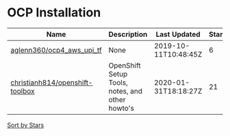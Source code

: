 # OCP Installation

Name | Description | Last Updated | Stars | Forks
--- | --- | --- | --- | ---
[aglenn360/ocp4_aws_upi_tf](https://github.com/aglenn360/ocp4_aws_upi_tf) | None | 2019-10-11T10:48:45Z | 6 | 6
[christianh814/openshift-toolbox](https://github.com/christianh814/openshift-toolbox) | OpenShift Setup Tools, notes, and other howto's | 2020-01-31T18:18:27Z | 21 | 17

[Sort by Stars](OCP%20Installation.stars.md)